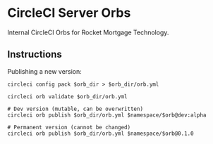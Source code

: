 # CircleCI Server Orbs

Internal CircleCI Orbs for Rocket Mortgage Technology.


## Instructions

Publishing a new version:
```
circleci config pack $orb_dir > $orb_dir/orb.yml

circleci orb validate $orb_dir/orb.yml

# Dev version (mutable, can be overwritten)
circleci orb publish $orb_dir/orb.yml $namespace/$orb@dev:alpha

# Permanent version (cannot be changed)
circleci orb publish $orb_dir/orb.yml $namespace/$orb@0.1.0

```
